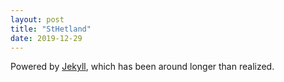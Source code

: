 ```yaml
---
layout: post
title: "StHetland"
date: 2019-12-29
---
```


Powered by [Jekyll](http://jekyllrb.com), which has been around longer than realized. 
